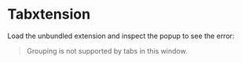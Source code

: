 # Tabxtension

Load the unbundled extension and inspect the popup to see the error:

> Grouping is not supported by tabs in this window.
